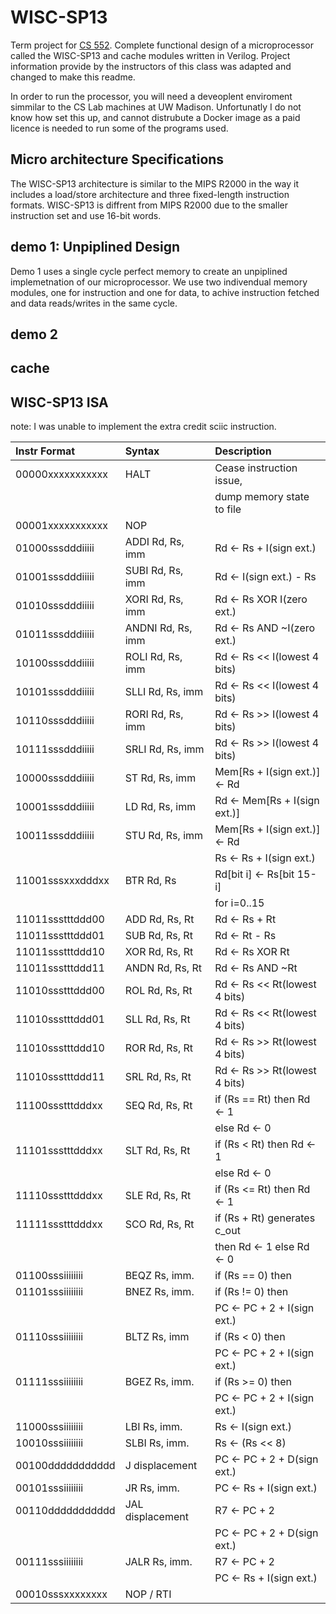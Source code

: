 # WISC-SP13
Term project for [CS 552](http://pages.cs.wisc.edu/~karu/courses/cs552/fall2020/wiki/index.php/Main/HomePage). Complete functional design of a microprocessor called the WISC-SP13 and cache modules written in Verilog. Project information provide by the instructors of this class was adapted and changed to make this readme.

In order to run the processor, you will need a deveoplent enviroment simmilar to the CS Lab machines at UW Madison. Unfortunatly I do not know how set this up, and cannot distrubute a Docker image as a paid licence is needed to run some of the programs used.

## Micro architecture Specifications
The WISC-SP13 architecture is similar to the MIPS R2000 in the way it includes a load/store architecture and three fixed-length instruction formats. WISC-SP13 is diffrent from MIPS R2000 due to the smaller instruction set and use 16-bit words.

## demo 1: Unpiplined Design
Demo 1 uses a single cycle perfect memory to create an unpiplined implemetnation of our microprocessor. We use two indivendual memory modules, one for instruction and one for data, to achive instruction fetched and data reads/writes in the same cycle.

## demo 2

## cache

## WISC-SP13 ISA
note: I was unable to implement the extra credit sciic instruction.

| Instr Format     | Syntax            | Description                  |
| :--              | :--               | :--                          |
| 00000xxxxxxxxxxx | HALT              | Cease instruction issue,     |
|                  |                   | dump memory state to file    |
| 00001xxxxxxxxxxx | NOP               |                              |
| 01000sssdddiiiii | ADDI Rd, Rs, imm  | Rd <- Rs + I(sign ext.)      |
| 01001sssdddiiiii | SUBI Rd, Rs, imm  | Rd <- I(sign ext.) - Rs      |
| 01010sssdddiiiii | XORI Rd, Rs, imm  | Rd <- Rs XOR I(zero ext.)    |
| 01011sssdddiiiii | ANDNI Rd, Rs, imm | Rd <- Rs AND ~I(zero ext.)   |
| 10100sssdddiiiii | ROLI Rd, Rs, imm  | Rd <- Rs << I(lowest 4 bits) |
| 10101sssdddiiiii | SLLI Rd, Rs, imm  | Rd <- Rs << I(lowest 4 bits) |
| 10110sssdddiiiii | RORI Rd, Rs, imm  | Rd <- Rs >> I(lowest 4 bits) |
| 10111sssdddiiiii | SRLI Rd, Rs, imm  | Rd <- Rs >> I(lowest 4 bits) |
| 10000sssdddiiiii | ST Rd, Rs, imm    | Mem[Rs + I(sign ext.)] <- Rd |
| 10001sssdddiiiii | LD Rd, Rs, imm    | Rd <- Mem[Rs + I(sign ext.)] |
| 10011sssdddiiiii | STU Rd, Rs, imm   | Mem[Rs + I(sign ext.)] <- Rd |
|                  |                   | Rs <- Rs + I(sign ext.)      |
| 11001sssxxxdddxx | BTR Rd, Rs        | Rd[bit i] <- Rs[bit 15-i]    |
|                  |                   | for i=0..15                  |
| 11011ssstttddd00 | ADD Rd, Rs, Rt    | Rd <- Rs + Rt                |
| 11011ssstttddd01 | SUB Rd, Rs, Rt    | Rd <- Rt - Rs                |
| 11011ssstttddd10 | XOR Rd, Rs, Rt    | Rd <- Rs XOR Rt              |
| 11011ssstttddd11 | ANDN Rd, Rs, Rt   | Rd <- Rs AND ~Rt             |
| 11010ssstttddd00 | ROL Rd, Rs, Rt    | Rd <- Rs << Rt(lowest 4 bits)|
| 11010ssstttddd01 | SLL Rd, Rs, Rt    | Rd <- Rs << Rt(lowest 4 bits)|
| 11010ssstttddd10 | ROR Rd, Rs, Rt    | Rd <- Rs >> Rt(lowest 4 bits)|
| 11010ssstttddd11 | SRL Rd, Rs, Rt    | Rd <- Rs >> Rt(lowest 4 bits)|
| 11100ssstttdddxx | SEQ Rd, Rs, Rt    | if (Rs == Rt) then Rd <- 1   |
|                  |                   | else Rd <- 0                 |
| 11101ssstttdddxx | SLT Rd, Rs, Rt    | if (Rs < Rt) then Rd <- 1    |
|                  |                   | else Rd <- 0                 |
| 11110ssstttdddxx | SLE Rd, Rs, Rt    | if (Rs <= Rt) then Rd <- 1   | |                  |                   | else Rd <- 0                 |
| 11111ssstttdddxx | SCO Rd, Rs, Rt    | if (Rs + Rt) generates c_out |
|                  |                   | then Rd <- 1 else Rd <- 0    |
| 01100sssiiiiiiii | BEQZ Rs, imm.     | if (Rs == 0) then            | |                  |                   | PC <- PC + 2 + I(sign ext.)  |
| 01101sssiiiiiiii | BNEZ Rs, imm.     | if (Rs != 0) then            |
|                  |                   | PC <- PC + 2 + I(sign ext.)  |
| 01110sssiiiiiiii | BLTZ Rs, imm      | if (Rs < 0) then             |
|                  |                   | PC <- PC + 2 + I(sign ext.)  |
| 01111sssiiiiiiii | BGEZ Rs, imm.     | if (Rs >= 0) then            |
|                  |                   | PC <- PC + 2 + I(sign ext.)  |
| 11000sssiiiiiiii | LBI Rs, imm.      | Rs <- I(sign ext.)           |
| 10010sssiiiiiiii | SLBI Rs, imm.     | Rs <- (Rs << 8)              |
| 00100ddddddddddd | J displacement    | PC <- PC + 2 + D(sign ext.)  |
| 00101sssiiiiiiii | JR Rs, imm.       | PC <- Rs + I(sign ext.)      |
| 00110ddddddddddd | JAL displacement  | R7 <- PC + 2                 | 
|                  |                   | PC <- PC + 2 + D(sign ext.)  |
| 00111sssiiiiiiii | JALR Rs, imm.     | R7 <- PC + 2                 |
|                  |                   | PC <- Rs + I(sign ext.)      |
| 00010sssxxxxxxxx | NOP / RTI         |                              |